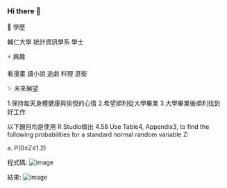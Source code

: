 ### Hi there 👋

<!--
**WenYuanHsu/WenYuanHsu** is a ✨ _special_ ✨ repository because its `README.md` (this file) appears on your GitHub profile.

Here are some ideas to get you started:

- 🔭 I’m currently working on ...
- 🌱 I’m currently learning ...
- 👯 I’m looking to collaborate on ...
- 🤔 I’m looking for help with ...
- 💬 Ask me about ...
- 📫 How to reach me: ...
- 😄 Pronouns: ...
- ⚡ Fun fact: ...
-->

🌱 學歷

輔仁大學 統計資訊學系 學士

⚡ 興趣

看漫畫
讀小說
追劇
料理
逛街

✨ 未來展望

1.保持每天身體健康與愉悅的心情
2.希望順利從大學畢業
3.大學畢業後順利找到好工作

以下題目均是使用 R Studio做出
4.58 Use Table4, Appendix3, to find the following probabilities for a standard normal random variable Z:

a. P(0≤Z≤1.2)

程式碼:
![image](https://github.com/WenYuanHsu/WenYuanHsu/assets/153167086/4ea0e1b5-4022-48e4-b023-4115555f4bf9)

結果:
![image](https://github.com/WenYuanHsu/WenYuanHsu/assets/153167086/f8b749f8-1cea-4096-92c2-348830145ed5)




